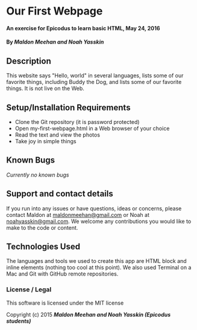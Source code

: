 # Our First Webpage

#### An exercise for Epicodus to learn basic HTML, May 24, 2016

#### By **_Maldon Meehan and Noah Yasskin_**

## Description

This website says "Hello, world" in several languages, lists some of our favorite things, including Buddy the Dog, and lists some of our favorite things. It is not live on the Web.

## Setup/Installation Requirements

* Clone the Git repository (it is password protected)
* Open my-first-webpage.html in a Web browser of your choice
* Read the text and view the photos
* Take joy in simple things

## Known Bugs

_Currently no known bugs_

## Support and contact details

If you run into any issues or have questions, ideas or concerns, please contact Maldon at maldonmeehan@gmail.com or Noah at noahyasskin@gmail.com. We welcome any contributions you would like to make to the code or content.

## Technologies Used

The languages and tools we used to create this app are HTML block and inline elements (nothing too cool at this point). We also used Terminal on a Mac and Git with GitHub remote repositories.

### License / Legal

This software is licensed under the MIT license

Copyright (c) 2015 **_Maldon Meehan and Noah Yasskin (Epicodus students)_**

